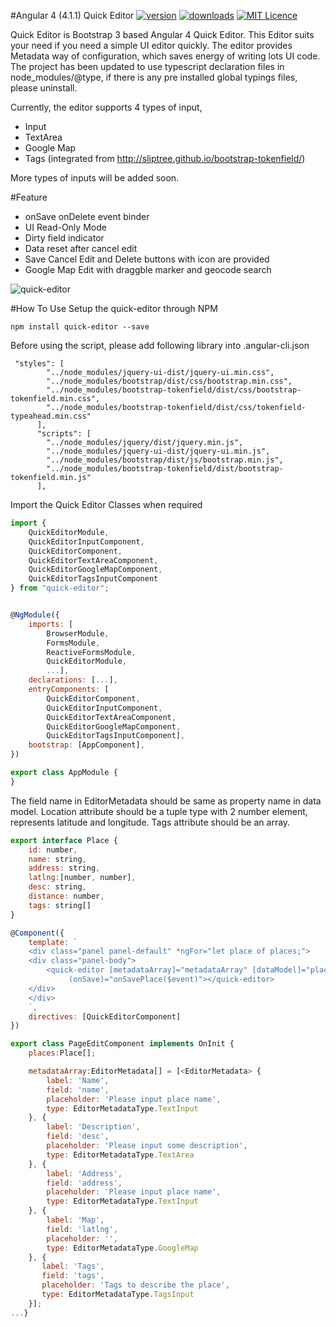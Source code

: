 #Angular 4 (4.1.1) Quick Editor
[![version](https://img.shields.io/npm/v/quick-editor.svg?style=flat-square)](https://www.npmjs.com/package/quick-editor)
[![downloads](https://img.shields.io/npm/dm/quick-editor.svg?style=flat-square)](https://www.npmjs.com/package/quick-editor)
[![MIT Licence](https://img.shields.io/npm/l/quick-editor.svg?style=flat-square)](https://opensource.org/licenses/MIT)

Quick Editor is Bootstrap 3 based Angular 4 Quick Editor. This Editor suits your need if you need a simple UI editor quickly.
The editor provides Metadata way of configuration, which saves energy of writing lots UI code.
The project has been updated to use typescript declaration files in node_modules/@type, if there is any pre installed global typings files, please uninstall.

Currently, the editor supports 4 types of input,

* Input
* TextArea
* Google Map
* Tags (integrated from http://sliptree.github.io/bootstrap-tokenfield/)

More types of inputs will be added soon.

#Feature
* onSave onDelete event binder
* UI Read-Only Mode
* Dirty field indicator
* Data reset after cancel edit
* Save Cancel Edit and Delete buttons with icon are provided
* Google Map Edit with draggble marker and geocode search

![quick-editor](https://cloud.githubusercontent.com/assets/10338146/15510393/a6c9b684-2209-11e6-8b90-fcea5c52c051.png)

#How To Use
Setup the quick-editor through NPM
```javascirpt
npm install quick-editor --save
```

Before using the script, please add following library into .angular-cli.json
```
 "styles": [
        "../node_modules/jquery-ui-dist/jquery-ui.min.css",
        "../node_modules/bootstrap/dist/css/bootstrap.min.css",
        "../node_modules/bootstrap-tokenfield/dist/css/bootstrap-tokenfield.min.css",
        "../node_modules/bootstrap-tokenfield/dist/css/tokenfield-typeahead.min.css"
      ],
      "scripts": [
        "../node_modules/jquery/dist/jquery.min.js",
        "../node_modules/jquery-ui-dist/jquery-ui.min.js",
        "../node_modules/bootstrap/dist/js/bootstrap.min.js",
        "../node_modules/bootstrap-tokenfield/dist/bootstrap-tokenfield.min.js"
      ],
```

Import the Quick Editor Classes when required
```javascript
import {
    QuickEditorModule,
    QuickEditorInputComponent,
    QuickEditorComponent,
    QuickEditorTextAreaComponent,
    QuickEditorGoogleMapComponent,
    QuickEditorTagsInputComponent
} from "quick-editor";


@NgModule({
    imports: [
        BrowserModule, 
        FormsModule, 
        ReactiveFormsModule,
        QuickEditorModule,
        ...],
    declarations: [...],
    entryComponents: [
        QuickEditorComponent,
        QuickEditorInputComponent,
        QuickEditorTextAreaComponent,
        QuickEditorGoogleMapComponent,
        QuickEditorTagsInputComponent],
    bootstrap: [AppComponent],
})

export class AppModule {
}

```

The field name in EditorMetadata should be same as property name in data model.
Location attribute should be a tuple type with 2 number element, represents latitude and longitude. Tags attribute should be an array.

```javascript
export interface Place {
    id: number,
    name: string,
    address: string,
    latlng:[number, number],
    desc: string,
    distance: number,
    tags: string[]
}

@Component({
    template: `
    <div class="panel panel-default" *ngFor="let place of places;">
    <div class="panel-body">
        <quick-editor [metadataArray]="metadataArray" [dataModel]="place"
             (onSave)="onSavePlace($event)"></quick-editor>
    </div>
    </div>
    `,
    directives: [QuickEditorComponent]
})

export class PageEditComponent implements OnInit {
    places:Place[];

    metadataArray:EditorMetadata[] = [<EditorMetadata> {
        label: 'Name',
        field: 'name',
        placeholder: 'Please input place name',
        type: EditorMetadataType.TextInput
    }, {
        label: 'Description',
        field: 'desc',
        placeholder: 'Please input some description',
        type: EditorMetadataType.TextArea
    }, {
        label: 'Address',
        field: 'address',
        placeholder: 'Please input place name',
        type: EditorMetadataType.TextInput
    }, {
        label: 'Map',
        field: 'latlng',
        placeholder: '',
        type: EditorMetadataType.GoogleMap
    }, {
       label: 'Tags',
       field: 'tags',
       placeholder: 'Tags to describe the place',
       type: EditorMetadataType.TagsInput
    }];
...}
```